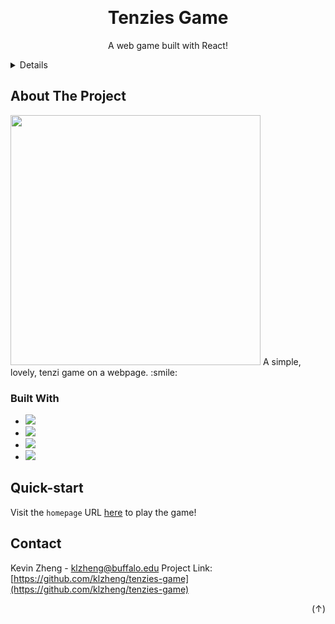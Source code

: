 
<a  name="readme-top"></a>



<!-- PROJECT LOGO -->

<br />
<div  align="center">
    <a  href="https://github.com/klzheng/tenzies-game"></a>
    <h1  align="center">Tenzies Game</h1>
    <p  align="center">A web game built with React!</p>
</div>



<!-- TABLE OF CONTENTS -->

<details>
    <ol>
        <li><a  href="#about-the-project">About The Project</a></li>
        <li><a  href="#built-with">Built With</a></li>
        <li><a  href="#quick-start">Quickstart</a></li>
        <li><a  href="#contact">Contact</a></li>
    </ol>
</details>

  

<!-- ABOUT THE PROJECT -->

## About The Project

<img src="https://i.postimg.cc/bNKz5Pmp/product.png" width="400">
A simple, lovely, tenzi game on a webpage. :smile:

<br />

### Built With

* <img  src="https://img.shields.io/badge/React-20232A?style=for-the-badge&logo=react&logoColor=61DAFB" />

* <img  src="https://img.shields.io/badge/JavaScript-F7DF1E?style=for-the-badge&logo=JavaScript&logoColor=white" />

* <img  src="https://img.shields.io/badge/CSS-239120?style=for-the-badge&logo=css3&logoColor=white" />

* <img  src="https://img.shields.io/badge/HTML-239120?style=for-the-badge&logo=html5&logoColor=white" />

  
  

<!-- GETTING STARTED -->
  
## Quick-start

Visit the `homepage` URL <a href="https://klzheng.github.io/tenzies-game/">here</a> to play the game!

  
  
  

<!-- CONTACT -->

## Contact

Kevin Zheng - klzheng@buffalo.edu
Project Link: [https://github.com/klzheng/tenzies-game](https://github.com/klzheng/tenzies-game)

<p align="right">(<a href="#readme-top" style="text-decoration:none;">↑</a>)</p>
